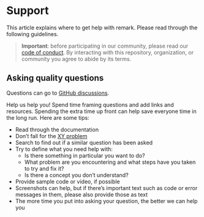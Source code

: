 # Support

This article explains where to get help with remark. Please read through the following guidelines.

> **Important**: before participating in our community, please read our [code of conduct](./CODE_OF_CONDUCT). By interacting with this repository, organization, or community you agree to abide by its terms.

## Asking quality questions

Questions can go to [GitHub discussions](https://github.com/opencanarias/taple-client/discussions).

Help us help you! Spend time framing questions and add links and resources. Spending the extra time up front can help save everyone time in the long run. Here are some tips:

* Read through the documentation
* Don’t fall for the [XY problem](https://meta.stackexchange.com/questions/66377/what-is-the-xy-problem/66378#66378)
* Search to find out if a similar question has been asked
* Try to define what you need help with:
  * Is there something in particular you want to do?
  * What problem are you encountering and what steps have you taken to try and fix it?
  * Is there a concept you don’t understand?  
* Provide sample code or video, if possible
* Screenshots can help, but if there’s important text such as code or error messages in them, please also provide those as text
* The more time you put into asking your question, the better we can help you
